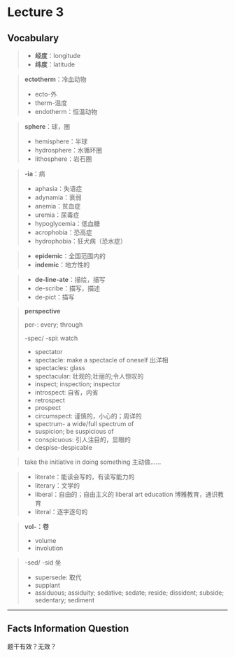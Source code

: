# Lecture 3

## Vocabulary

> - **经度**：longitude
> - **纬度**：latitude

> **ectotherm**：冷血动物
>
> - ecto-外
> - therm-温度
> - endotherm：恒温动物

> **sphere**：球，圈
>
> - hemisphere：半球
> - hydrosphere：水循环圈
> - lithosphere：岩石圈

>**-ia**：病
>
>- aphasia：失语症
>- adynamia：衰弱
>- anemia：贫血症
>- uremia：尿毒症
>- hypoglycemia：低血糖
>- acrophobia：恐高症
>- hydrophobia：狂犬病（恐水症）

> - **epidemic**：全国范围内的
> - **indemic**：地方性的

> - **de-line-ate**：描绘，描写
> - de-scribe：描写，描述
> - de-pict：描写

> **perspective**
>
> per-: every; through
>
> -spec/ -spi: watch
>
> - spectator
> - spectacle: make a spectacle of oneself 出洋相
> - spectacles: glass
> - spectacular: 壮观的;壮丽的;令人惊叹的
> - inspect; inspection; inspector
> - introspect: 自省，内省
> - retrospect
> - prospect
> - circumspect: 谨慎的，小心的；周详的
> - spectrum- a wide/full spectrum of
> - suspicion; be suspicious of
> - conspicuous: 引人注目的，显眼的
> - despise-despicable

> take the initiative in doing something 主动做......

> - literate：能读会写的，有读写能力的
> - literary：文学的
> - liberal：自由的；自由主义的  liberal art education 博雅教育，通识教育
> - literal：逐字逐句的

> **vol-：卷**
>
> - volume
> - involution

> -sed/ -sid 坐
>
> - supersede: 取代
> - supplant
> - assiduous; assiduity; sedative; sedate; reside; dissident; subside; sedentary; sediment



---------------------------

## Facts Information Question

题干有效？无效？